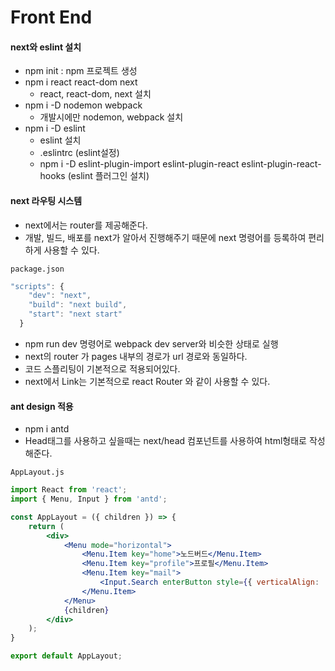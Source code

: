 # Front End

#### next와 eslint 설치
- npm init : npm 프로젝트 생성
- npm i react react-dom next
    - react, react-dom, next 설치
- npm i -D nodemon webpack
    - 개발시에만 nodemon, webpack 설치
- npm i -D eslint
    - eslint 설치
    - .eslintrc (eslint설정)
    - npm i -D eslint-plugin-import eslint-plugin-react eslint-plugin-react-hooks (eslint 플러그인 설치)

#### next 라우팅 시스템
- next에서는 router를 제공해준다.
- 개발, 빌드, 배포를 next가 알아서 진행해주기 때문에 next 명령어를 등록하여 편리하게 사용할 수 있다.

`package.json`
```javascript
"scripts": {
    "dev": "next",
    "build": "next build",
    "start": "next start"
  } 
``` 
- npm run dev 명령어로 webpack dev server와 비슷한 상태로 실행
- next의 router 가 pages 내부의 경로가 url 경로와 동일하다.
- 코드 스플리팅이 기본적으로 적용되어있다.
- next에서 Link는 기본적으로 react Router 와 같이 사용할 수 있다.

#### ant design 적용
- npm i antd
- Head태그를 사용하고 싶을때는 next/head 컴포넌트를 사용하여 html형태로 작성해준다.

`AppLayout.js`
```jsx
import React from 'react';
import { Menu, Input } from 'antd';

const AppLayout = ({ children }) => {
    return (
        <div>
            <Menu mode="horizontal">
                <Menu.Item key="home">노드버드</Menu.Item>
                <Menu.Item key="profile">프로필</Menu.Item>
                <Menu.Item key="mail">
                    <Input.Search enterButton style={{ verticalAlign: 'middle' }} />
                </Menu.Item>
            </Menu>
            {children}
        </div>
    );
}

export default AppLayout; 
```




